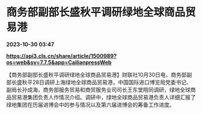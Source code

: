 # 商务部副部长盛秋平调研绿地全球商品贸易港

**2023-10-30 03:47**

**https://api3.cls.cn/share/article/1500989?os=web&sv=7.7.5&app=CailianpressWeb**

【商务部副部长盛秋平调研绿地全球商品贸易港】财联社10月30日电，商务部副部长盛秋平28日调研上海绿地全球商品贸易港，中国国际进口博览局党委书记、副局长孙成海，商务部服务贸易和商贸服务业司司长王东堂陪同调研，绿地全球商品贸易港集团负责人作情况介绍。调研中，绿地全球商品贸易港负责人详细汇报了绿地集团在历届进博会中的参与情况以及第六届进博会的筹备工作进度。